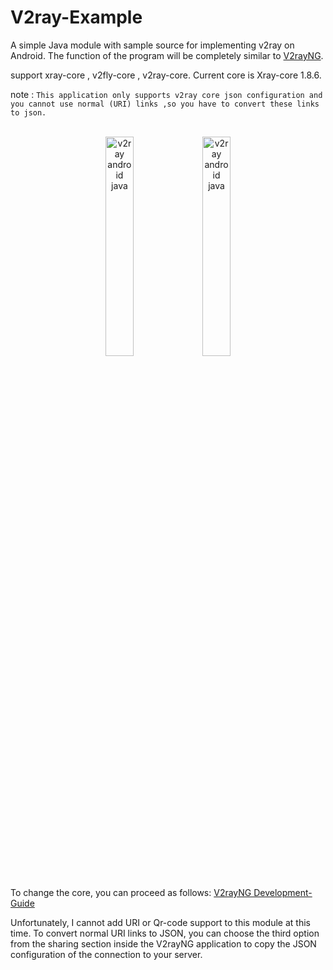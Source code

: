 # V2ray-Example

A simple Java module with sample source for implementing v2ray on Android.
The function of the program will be completely similar
to [V2rayNG](https://github.com/2dust/v2rayNG).

support xray-core , v2fly-core , v2ray-core. Current core is Xray-core 1.8.6.

note : `This application only supports v2ray core json configuration and you cannot use normal (URI) links ,so you have to convert these links to json.`

<br>

<div style="text-align:center;  vertical-align:middle;">
<img width="30%" alt="v2ray android java" src="https://github.com/dev7dev/V2ray-Android/blob/main/connected.jpeg?raw=true">
<img width="30%" alt="v2ray android java" src="https://raw.githubusercontent.com/dev7dev/V2ray-Android/main/disconnected.jpg?raw=true">
</div>

<br>

To change the core, you can proceed as follows:
[V2rayNG Development-Guide](https://github.com/2dust/v2rayNG#development-guide)

Unfortunately, I cannot add URI or Qr-code support to this module at this time.
To convert normal URI links to JSON, you can choose the third option from the sharing section inside
the V2rayNG application to copy the JSON configuration of the connection to your server.
